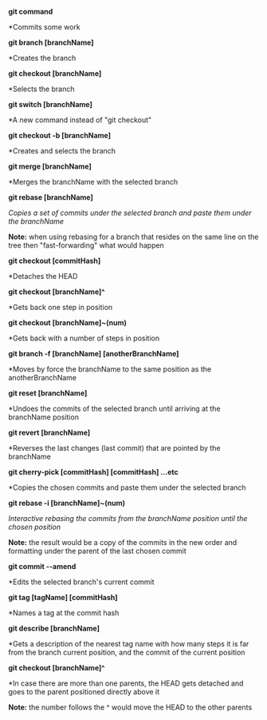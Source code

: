**git command**

*Commits some work



**git branch [branchName]**

*Creates the branch



**git checkout [branchName]**

*Selects the branch



**git switch [branchName]**

*A new command instead of "git checkout"



**git checkout -b [branchName]**

*Creates and selects the branch



**git merge [branchName]**

*Merges the branchName with the selected branch



**git rebase [branchName]**

*Copies a set of commits under the selected branch and paste them under the branchName*

**Note:** when using rebasing for a branch that resides on the same line on the tree then "fast-forwarding" what would happen



**git checkout [commitHash]**

*Detaches the HEAD



**git checkout [branchName]^**

*Gets back one step in position



**git checkout [branchName]~(num)**

*Gets back with a number of steps in position



**git branch -f [branchName] [anotherBranchName]**

*Moves by force the branchName to the same position as the anotherBranchName



**git reset [branchName]**

*Undoes the commits of the selected branch until arriving at the branchName position



**git revert [branchName]**

*Reverses the last changes (last commit) that are pointed by the branchName



**git cherry-pick [commitHash] [commitHash] ...etc**

*Copies the chosen commits and paste them under the selected branch



**git rebase -i [branchName]~(num)**

*Interactive rebasing the commits from the branchName position until the chosen position*

**Note:** the result would be a copy of the commits in the new order and formatting under the parent of the last chosen commit



**git commit --amend**

*Edits the selected branch's current commit



**git tag [tagName] [commitHash]**

*Names a tag at the commit hash



**git describe [branchName]**

*Gets a description of the nearest tag name with how many steps it is far from the branch current position, and the commit of the current position



**git checkout [branchName]^**

*In case there are more than one parents, the HEAD gets detached and goes to the parent positioned directly above it

**Note:** the number follows the ^ would move the HEAD to the other parents


